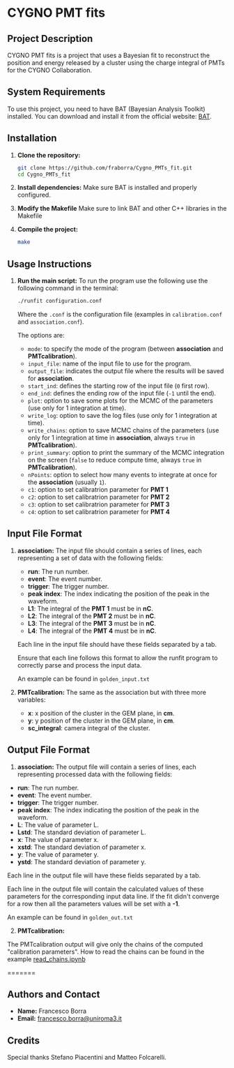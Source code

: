 # CYGNO PMT fits

## Project Description

CYGNO PMT fits is a project that uses a Bayesian fit to reconstruct the position and energy released by a cluster using the charge integral of PMTs for the CYGNO Collaboration.

## System Requirements

To use this project, you need to have BAT (Bayesian Analysis Toolkit) installed. You can download and install it from the official website: [BAT](https://bat.mpp.mpg.de).

## Installation

1. **Clone the repository:**
    ```bash
    git clone https://github.com/fraborra/Cygno_PMTs_fit.git
    cd Cygno_PMTs_fit
    ```
    
2. **Install dependencies:**
    Make sure BAT is installed and properly configured.

3. **Modify the Makefile**
    Make sure to link BAT and other C++ libraries in the Makefile

4. **Compile the project:**
    ```bash
    make
    ```
## Usage Instructions

1. **Run the main script:**
    To run the program use the following use the following command in the terminal: 
    ```bash
    ./runfit configuration.conf
    ```
    Where the `.conf` is the configuration file (examples in `calibration.conf` and `association.conf`).

    The options are:
    - `mode`: to specify the mode of the program (between **association** and **PMTcalibration**).
    - `input_file`: name of the input file to use for the program.
    - `output_file`: indicates the output file where the results will be saved for **association**.
    - `start_ind`: defines the starting row of the input file (`0` first row).
    - `end_ind`: defines the ending row of the input file (`-1` until the end).
    - `plot`: option to save some plots for the MCMC of the parameters (use only for 1 integration at time).
    - `write_log`: option to save the log files (use only for 1 integration at time).
    - `write_chains`: option to save MCMC chains of the parameters (use only for 1 integration at time in **association**, always `true` in **PMTcalibration**).
    - `print_summary`: option to print the summary of the MCMC integration on the screen (`false` to reduce compute time, always `true` in **PMTcalibration**).
    - `nPoints`: option to select how many events to integrate at once for the **association** (usually `1`).
    - `c1`: option to set calibratrion parameter for **PMT 1**
    - `c2`: option to set calibratrion parameter for **PMT 2**
    - `c3`: option to set calibratrion parameter for **PMT 3**
    - `c4`: option to set calibratrion parameter for **PMT 4**


## Input File Format
1. **association:**
    The input file should contain a series of lines, each representing a set of data with the following fields:

    - **run**: The run number.
    - **event**: The event number.
    - **trigger**: The trigger number.
    - **peak index**: The index indicating the position of the peak in the waveform.
    - **L1**: The integral of the **PMT 1** must be in **nC**.
    - **L2**: The integral of the **PMT 2** must be in **nC**.
    - **L3**: The integral of the **PMT 3** must be in **nC**.
    - **L4**: The integral of the **PMT 4** must be in **nC**.

    Each line in the input file should have these fields separated by a tab.

    Ensure that each line follows this format to allow the runfit program to correctly parse and process the input data.

    An example can be found in `golden_input.txt`

1. **PMTcalibration:**
    The same as the association but with three more variables:
    - **x**: x position of the cluster in the GEM plane, in **cm**.
    - **y**: y position of the cluster in the GEM plane, in **cm**.
    - **sc_integral**: camera integral of the cluster.

## Output File Format

1. **association:**
The output file will contain a series of lines, each representing processed data with the following fields:

- **run**: The run number.
- **event**: The event number.
- **trigger**: The trigger number.
- **peak index**: The index indicating the position of the peak in the waveform.
- **L**: The value of parameter L.
- **Lstd**: The standard deviation of parameter L.
- **x**: The value of parameter x.
- **xstd**: The standard deviation of parameter x.
- **y**: The value of parameter y.
- **ystd**: The standard deviation of parameter y.

Each line in the output file will have these fields separated by a tab.

Each line in the output file will contain the calculated values of these parameters for the corresponding input data line. If the fit didn't converge for a row then all the parameters values will be set with a **-1**.

An example can be found in `golden_out.txt`

2. **PMTcalibration:**
   
The PMTcalibration output will give only the chains of the computed "calibration parameters". How to read the chains can be found in the example [read_chains.ipynb](./read_chains.ipynb)

=======

## Authors and Contact

- **Name:** Francesco Borra
- **Email:** francesco.borra@uniroma3.it
## Credits

Special thanks Stefano Piacentini and Matteo Folcarelli.
